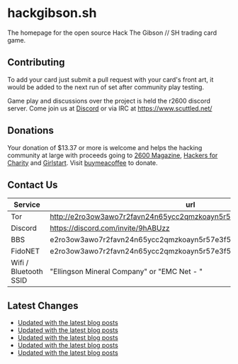 # hackgibson.sh
The homepage for the open source Hack The Gibson // SH trading card game.


## Contributing

To add your card just submit a pull request with your card's front art, it would be added to the next run of set after community play testing.

Game play and discussions over the project is held the r2600 discord server. Come join us at [Discord](https://discord.com/invite/9hABUzz) or via IRC at https://www.scuttled.net/


## Donations

Your donation of $13.37 or more is welcome and helps the hacking community at large with proceeds going to [2600 Magazine](https://2600.com/), [Hackers for Charity](https://hackersforcharity.org) and [Girlstart](https://girlstart.org).  Visit [buymeacoffee](https://www.buymeacoffee.com/hackgibson.sh) to donate.


## Contact Us

Service | url
-|-
Tor | http://e2ro3ow3awo7r2favn24n65ycc2qmzkoayn5r57e3f56nvjwdcgg32ad.onion
Discord | https://discord.com/invite/9hABUzz
BBS | e2ro3ow3awo7r2favn24n65ycc2qmzkoayn5r57e3f56nvjwdcgg32ad.onion:23
FidoNET | e2ro3ow3awo7r2favn24n65ycc2qmzkoayn5r57e3f56nvjwdcgg32ad.onion:24554
Wifi / Bluetooth SSID | "Ellingson Mineral Company" or "EMC Net - <fidonet address>"

## Latest Changes
<!-- BLOG-POST-LIST:START -->
- [Updated with the latest blog posts](https://github.com/DFW2600/hackgibson.sh/commit/1e8e3982411bac9a71c3d81e8329c27b37ccf50e)
- [Updated with the latest blog posts](https://github.com/DFW2600/hackgibson.sh/commit/e0010389851f57c7142879f8a2c887968bef639e)
- [Updated with the latest blog posts](https://github.com/DFW2600/hackgibson.sh/commit/e1f5683ebb6260b0c40a5da47306336b09676300)
- [Updated with the latest blog posts](https://github.com/DFW2600/hackgibson.sh/commit/7836d9949e16a961a54c09e6b3611c2a7755d3ea)
- [Updated with the latest blog posts](https://github.com/DFW2600/hackgibson.sh/commit/78f3f96f277feed8bc20f5f2b63cb1dd3d80b231)
<!-- BLOG-POST-LIST:END -->

